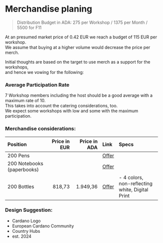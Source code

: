 # Merchandise planing 
> Distribution Budget in ADA: 275 per Workshop / 1375 per Month / 5500 for F11

At an presumed market price of 0.42 EUR we reach a budget of 115 EUR per workshop.  
We assume that buying at a higher volume would decrease the price per merch.  

Initial thoughts are based on the target to use merch as a support for the workshops,  
and hence we vowing for the following:

### Average Participation Rate

7 Workshop members including the host should be a good average with a maximum rate of 10.  
This takes into account the catering considerations, too.  
We expect some workshops with low and some with the maximum participation.  

### Merchandise considerations:

| Position | Price in EUR | Price in ADA | Link | Specs |
|:----- | -----:|------:|:----- |:-----|
| 200 Pens | |  | [Offer]()| | 
| 200 Notebooks (paperbooks)| |  | [Offer]() |  |
| 200 Bottles | 818,73 | 1.949,36 | [Offer](https://www.flyeralarm.com/de/p/trinkflaschen-mit-karabiner-11405775.html#/p/FV-11405926&/l/10073) | - 4 colors, non-reflecting white, Digital Print|

### Design Suggestion: 

- Cardano Logo
- European Cardano Community
- Country Hubs
- est. 2024
